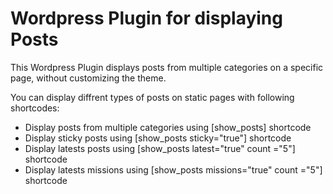 Wordpress Plugin for displaying Posts
==========

This Wordpress Plugin displays posts from multiple categories on a specific page, without customizing the theme.

You can display diffrent types of posts on static pages with following shortcodes:

* Display posts from multiple categories using [show_posts] shortcode
* Display sticky posts using [show_posts sticky="true"] shortcode
* Display latests posts using [show_posts latest="true" count ="5"] shortcode
* Display latests missions using [show_posts missions="true" count ="5"] shortcode